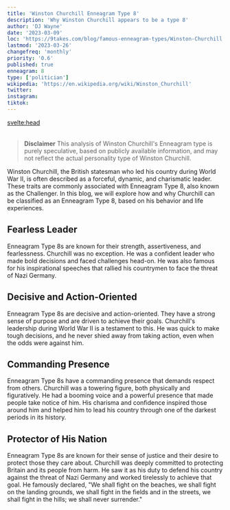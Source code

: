 ```yaml
---
title: 'Winston Churchill Enneagram Type 8'
description: 'Why Winston Churchill appears to be a type 8'
author: 'DJ Wayne'
date: '2023-03-09'
loc: 'https://9takes.com/blog/famous-enneagram-types/Winston-Churchill'
lastmod: '2023-03-26'
changefreq: 'monthly'
priority: '0.6'
published: true
enneagram: 8
type: ['politician']
wikipedia: 'https://en.wikipedia.org/wiki/Winston_Churchill'
twitter:
instagram:
tiktok:
---
```


<svelte:head>

  <meta property="og:image" content="https://9takes.com/types/8s/Winston-Churchill.webp" />
  <link rel="canonical" href="https://9takes.com/blog/famous-enneagram-types/Winston-Churchill">
</svelte:head>
<script>
	import  PopCard  from "../../../lib/components/atoms/PopCard.svelte";
</script>
<div
	style="display: flex;
    justify-content: center;
margin: 1rem 0;"
>
	<PopCard
		image={`/types/8s/${'Winston-Churchill'}.webp`}
		showIcon={false}
		displayText="Winston Churchill"
		subtext=""
	/>
</div>

> **Disclaimer** This analysis of Winston Churchill's Enneagram type is purely speculative, based on publicly available information, and may not reflect the actual personality type of Winston Churchill.

<p class="firstLetter">Winston Churchill, the British statesman who led his country during World War II, is often described as a forceful, dynamic, and charismatic leader. These traits are commonly associated with Enneagram Type 8, also known as the Challenger. In this blog, we will explore how and why Churchill can be classified as an Enneagram Type 8, based on his behavior and life experiences.</p>

## Fearless Leader

Enneagram Type 8s are known for their strength, assertiveness, and fearlessness. Churchill was no exception. He was a confident leader who made bold decisions and faced challenges head-on. He was also famous for his inspirational speeches that rallied his countrymen to face the threat of Nazi Germany.

## Decisive and Action-Oriented

Enneagram Type 8s are decisive and action-oriented. They have a strong sense of purpose and are driven to achieve their goals. Churchill's leadership during World War II is a testament to this. He was quick to make tough decisions, and he never shied away from taking action, even when the odds were against him.

## Commanding Presence

Enneagram Type 8s have a commanding presence that demands respect from others. Churchill was a towering figure, both physically and figuratively. He had a booming voice and a powerful presence that made people take notice of him. His charisma and confidence inspired those around him and helped him to lead his country through one of the darkest periods in its history.

## Protector of His Nation

Enneagram Type 8s are known for their sense of justice and their desire to protect those they care about. Churchill was deeply committed to protecting Britain and its people from harm. He saw it as his duty to defend his country against the threat of Nazi Germany and worked tirelessly to achieve that goal. He famously declared, "We shall fight on the beaches, we shall fight on the landing grounds, we shall fight in the fields and in the streets, we shall fight in the hills; we shall never surrender."
